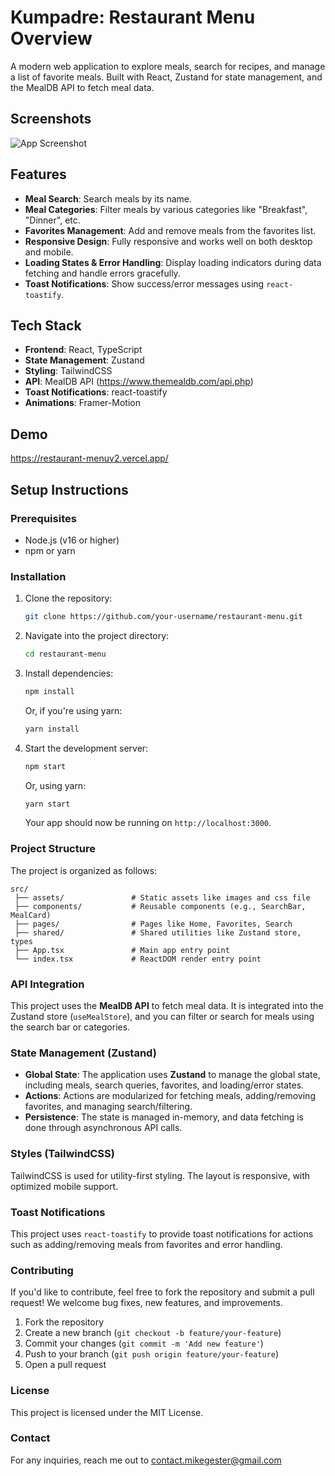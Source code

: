 
# Kumpadre: Restaurant Menu Overview

A modern web application to explore meals, search for recipes, and manage a list of favorite meals. Built with React, Zustand for state management, and the MealDB API to fetch meal data.


## Screenshots

![App Screenshot](https://via.placeholder.com/468x300?text=App+Screenshot+Here)



## Features

- **Meal Search**: Search meals by its name.
- **Meal Categories**: Filter meals by various categories like "Breakfast", "Dinner", etc.
- **Favorites Management**: Add and remove meals from the favorites list.
- **Responsive Design**: Fully responsive and works well on both desktop and mobile.
- **Loading States & Error Handling**: Display loading indicators during data fetching and handle errors gracefully.
- **Toast Notifications**: Show success/error messages using `react-toastify`.

## Tech Stack

- **Frontend**: React, TypeScript
- **State Management**: Zustand
- **Styling**: TailwindCSS
- **API**: MealDB API (https://www.themealdb.com/api.php)
- **Toast Notifications**: react-toastify
- **Animations**: Framer-Motion

## Demo

https://restaurant-menuv2.vercel.app/

## Setup Instructions

### Prerequisites

- Node.js (v16 or higher)
- npm or yarn

### Installation

1. Clone the repository:

   ```bash
   git clone https://github.com/your-username/restaurant-menu.git
   ```

2. Navigate into the project directory:

   ```bash
   cd restaurant-menu
   ```

3. Install dependencies:

   ```bash
   npm install
   ```

   Or, if you're using yarn:

   ```bash
   yarn install
   ```

4. Start the development server:

   ```bash
   npm start
   ```

   Or, using yarn:

   ```bash
   yarn start
   ```

   Your app should now be running on `http://localhost:3000`.

### Project Structure

The project is organized as follows:

```plaintext
src/
 ├── assets/               # Static assets like images and css file
 ├── components/           # Reusable components (e.g., SearchBar, MealCard)
 ├── pages/                # Pages like Home, Favorites, Search
 ├── shared/               # Shared utilities like Zustand store, types
 ├── App.tsx               # Main app entry point
 └── index.tsx             # ReactDOM render entry point
```

### API Integration

This project uses the **MealDB API** to fetch meal data. It is integrated into the Zustand store (`useMealStore`), and you can filter or search for meals using the search bar or categories.

### State Management (Zustand)

- **Global State**: The application uses **Zustand** to manage the global state, including meals, search queries, favorites, and loading/error states.
- **Actions**: Actions are modularized for fetching meals, adding/removing favorites, and managing search/filtering.
- **Persistence**: The state is managed in-memory, and data fetching is done through asynchronous API calls.

### Styles (TailwindCSS)

TailwindCSS is used for utility-first styling. The layout is responsive, with optimized mobile support.

### Toast Notifications

This project uses `react-toastify` to provide toast notifications for actions such as adding/removing meals from favorites and error handling.

### Contributing

If you'd like to contribute, feel free to fork the repository and submit a pull request! We welcome bug fixes, new features, and improvements.

1. Fork the repository
2. Create a new branch (`git checkout -b feature/your-feature`)
3. Commit your changes (`git commit -m 'Add new feature'`)
4. Push to your branch (`git push origin feature/your-feature`)
5. Open a pull request

### License

This project is licensed under the MIT License.

###  Contact

For any inquiries, reach me out to contact.mikegester@gmail.com